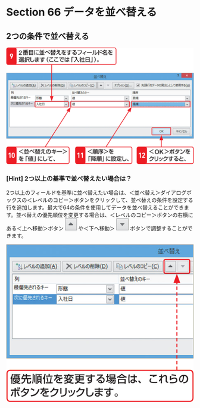 # Section 66 データを並べ替える

## 2つの条件で並べ替える

![](005.png)

### [Hint] 2つ以上の基準で並べ替えたい場合は？

2つ以上のフィールドを基準に並べ替えたい場合は、＜並べ替え＞ダイアログボックスの＜レベルのコピー＞ボタンをクリックして、並べ替えの条件を設定する行を追加します。最大で64の条件を使用してデータを並べ替えることができます。並べ替えの優先順位を変更する場合は、＜レベルのコピー＞ボタンの右横にある＜上へ移動＞ボタン ![](icon_up2.png) や＜下へ移動＞ ![](icon_down4.png) ボタンで調整することができます。

![hint](006.png)